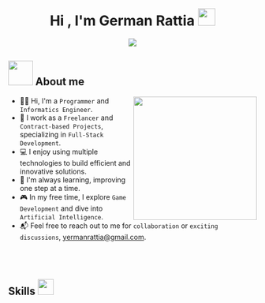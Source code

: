 <h1 align="center">Hi , I'm German Rattia <img src="https://media.giphy.com/media/hvRJCLFzcasrR4ia7z/giphy.gif" width="35"></h1>

<p align="center">
  <a href="https://github.com/DenverCoder1/readme-typing-svg">
    <img src="https://readme-typing-svg.herokuapp.com?font=Time+New+Roman&color=%23C8BE25&size=25&center=true&vCenter=true&width=600&height=100&lines=Ingeniero+en+Informática;Full+Stack+Developer;Amo+programar+❤️">
  </a>
</p>


## <picture><img src = "https://github.com/7oSkaaa/7oSkaaa/blob/main/Images/about_me.gif?raw=true" width = 50px></picture> About me

<picture> <img align="right" src="https://github.com/7oSkaaa/7oSkaaa/blob/main/Images/Right_Side.gif?raw=true" width = 250px></picture>

- :man_technologist: Hi, I'm a `Programmer` and `Informatics Engineer`.
- :briefcase: I work as a `Freelancer` and `Contract-based Projects`, specializing in `Full-Stack Development`.
- :computer: I enjoy using multiple technologies to build efficient and innovative solutions.
- :rocket: I'm always learning, improving one step at a time.
- :video_game: In my free time, I explore `Game Development` and dive into `Artificial Intelligence`.
- :mailbox_with_mail: Feel free to reach out to me for `collaboration` or `exciting discussions`, yermanrattia@gmail.com.

<br><br>

<h2> Skills <img src = "https://media2.giphy.com/media/QssGEmpkyEOhBCb7e1/giphy.gif?cid=ecf05e47a0n3gi1bfqntqmob8g9aid1oyj2wr3ds3mg700bl&rid=giphy.gif" width = 32px> </h2>

